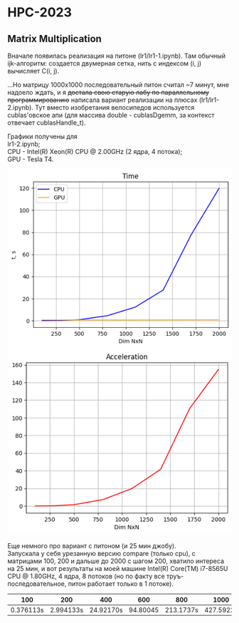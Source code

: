 # HPC-2023  
## Matrix Multiplication

Вначале появилась реализация на питоне (lr1/lr1-1.ipynb).
Там обычный ijk-алгоритм: создается двумерная сетка,
нить с индексом (i, j) вычисляет C(i, j).

...Но матрицу 
1000х1000 последовательный питон считал ~7 минут, мне надоело ждать, и я
~~достала свою старую лабу по параллельному программированию~~
написала вариант реализации на плюсах (lr1/lr1-2.ipynb). 
Тут вместо изобретания
велосипедов используется cublas'овское апи
(для массива double - cublasDgemm, за контекст отвечает cublasHandle_t).

Графики получены для  
lr1-2.ipynb;  
CPU - Intel(R) Xeon(R) CPU @ 2.00GHz (2 ядра, 4 потока);  
GPU - Tesla T4.

![График времени](https://github.com/IraMeis/HPC-2023/blob/main/lr1/tm.png)
![График ускорения](https://github.com/IraMeis/HPC-2023/blob/main/lr1/ac.png)

Еще немного про вариант с питоном (и 25 мин джобу).  
Запускала у себя урезанную версию compare (только cpu),
с матрицами 100, 200 и дальше до 2000 с шагом 200,
хватило интереса на 25 мин, и вот результаты на моей машине 
Intel(R) Core(TM) i7-8565U CPU @ 1.80GHz,
4 ядра, 8 потоков (но по факту все труъ-последовательное,
питон работает только в 1 потоке).

| 100       | 200       | 400       | 600       | 800       | 1000      | 1200     |
|-----------|-----------|-----------|-----------|-----------|-----------|----------|
| 0.376113s | 2.994133s | 24.92170s | 94.80045  | 213.1737s | 427.5922s | 721.610s |
